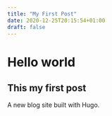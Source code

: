 ```yaml
---
title: "My First Post"
date: 2020-12-25T20:15:54+01:00
draft: false
---
```


# Hello world
## This my first post
A new blog site built with Hugo.